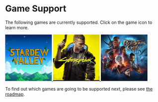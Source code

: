 # Game Support

The following games are currently supported. Click on the game icon to learn more.

<a href="./StardewValley">
<img src="https://github.com/Nexus-Mods/NexusMods.App/blob/main/src/Games/NexusMods.Games.StardewValley/Resources/icon.png?raw=true" style="max-width:150px" title="Stardew Valley" alt="Stardew Valley">
</a>
<a href="./Cyberpunk2077">
<img src="https://github.com/Nexus-Mods/NexusMods.App/blob/main/src/Games/NexusMods.Games.RedEngine/Resources/Cyberpunk2077/icon.png?raw=true" style="max-width:150px" title="Cyberpunk 2077" alt="Cyberpunk 2077">
</a>
<a href="./BaldursGate3">
<img src="https://github.com/Nexus-Mods/NexusMods.App/blob/main/src/Games/NexusMods.Games.Larian/Resources/BaldursGate3/icon.png?raw=true" style="max-width:150px" title="Baldur's Gate 3" alt="Baldur's Gate 3">
</a>


To find out which games are going to be supported next, please see [the roadmap](https://trello.com/b/gPzMuIr3/nexus-mods-app-roadmap). 
